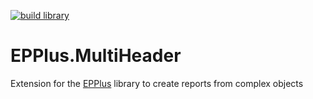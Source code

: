 [![build library](https://github.com/mnieto/EPPlus.MultiHeader/actions/workflows/build.yml/badge.svg)](https://github.com/mnieto/EPPlus.MultiHeader/actions/workflows/build.yml)

# EPPlus.MultiHeader
Extension for the [EPPlus](https://github.com/EPPlusSoftware/EPPlus) library to create reports from complex objects
